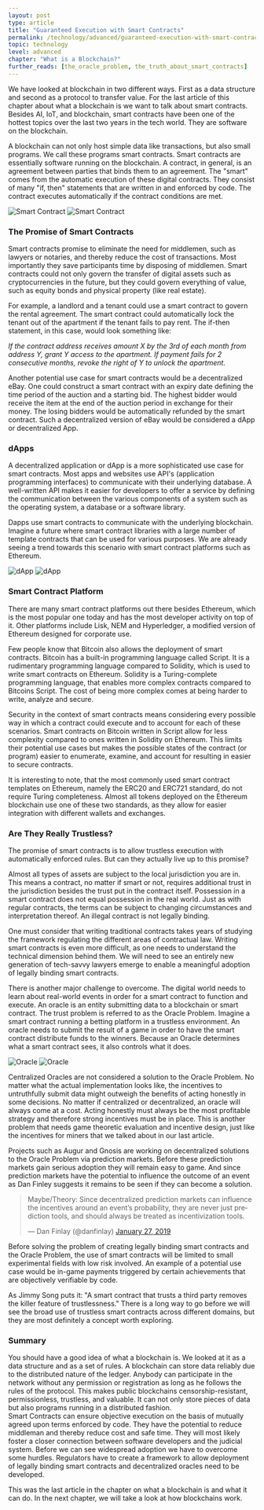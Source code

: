 ```yaml
---
layout: post
type: article
title: "Guaranteed Execution with Smart Contracts"
permalink: /technology/advanced/guaranteed-execution-with-smart-contracts/
topic: technology
level: advanced
chapter: "What is a Blockchain?"
further_reads: [the_oracle_problem, the_truth_about_smart_contracts]
---
```


We have looked at blockchain in two different ways. First as a data structure and second as a protocol to transfer value. For the last article of this chapter about what a blockchain is we want to talk about smart contracts. Besides AI, IoT, and blockchain, smart contracts have been one of the hottest topics over the last two years in the tech world. They are software on the blockchain.

A blockchain can not only host simple data like transactions, but also small programs. We call these programs smart contracts. Smart contracts are essentially software running on the blockchain. A contract, in general, is an agreement between parties that binds them to an agreement. The "smart" comes from the automatic execution of these digital contracts. They consist of many "if, then" statements that are written in and enforced by code. The contract executes automatically if the contract conditions are met.

![Smart Contract](/assets/post_files/technology/advanced/guaranteed-execution-with-smart-contracts/smart_contract_D.jpg)
![Smart Contract](/assets/post_files/technology/advanced/guaranteed-execution-with-smart-contracts/smart_contract_M.jpg)

### The Promise of Smart Contracts

Smart contracts promise to eliminate the need for middlemen, such as lawyers or notaries, and thereby reduce the cost of transactions. Most importantly they save participants time by disposing of middlemen. Smart contracts could not only govern the transfer of digital assets such as cryptocurrencies in the future, but they could govern everything of value, such as equity bonds and physical property (like real estate).

For example, a landlord and a tenant could use a smart contract to govern the rental agreement. The smart contract could automatically lock the tenant out of the apartment if the tenant fails to pay rent. The if-then statement, in this case, would look something like:

*If the contract address receives amount X by the 3rd of each month from address Y, grant Y access to the apartment. If payment fails for 2 consecutive months, revoke the right of Y to unlock the apartment.*

Another potential use case for smart contracts would be a decentralized eBay. One could construct a smart contract with an expiry date defining the time period of the auction and a starting bid. The highest bidder would receive the item at the end of the auction period in exchange for their money. The losing bidders would be automatically refunded by the smart contract. Such a decentralized version of eBay would be considered a dApp or decentralized App.

### dApps

A decentralized application or dApp is a more sophisticated use case for smart contracts. Most apps and websites use API's (application programming interfaces) to communicate with their underlying database. A well-written API makes it easier for developers to offer a service by defining the communication between the various components of a system such as the operating system, a database or a software library.

Dapps use smart contracts to communicate with the underlying blockchain. Imagine a future where smart contract libraries with a large number of template contracts that can be used for various purposes. We are already seeing a trend towards this scenario with smart contract platforms such as Ethereum.

![dApp](/assets/post_files/technology/advanced/guaranteed-execution-with-smart-contracts/dapp_D.jpg)
![dApp](/assets/post_files/technology/advanced/guaranteed-execution-with-smart-contracts/dapp_M.jpg)

### Smart Contract Platform

There are many smart contract platforms out there besides Ethereum, which is the most popular one today and has the most developer activity on top of it. Other platforms include Lisk, NEM and Hyperledger, a modified version of Ethereum designed for corporate use.

Few people know that Bitcoin also allows the deployment of smart contracts. Bitcoin has a built-in programming language called Script. It is a rudimentary programming language compared to Solidity, which is used to write smart contracts on Ethereum. Solidity is a Turing-complete programming language, that enables more complex contracts compared to Bitcoins Script. The cost of being more complex comes at being harder to write, analyze and secure.

Security in the context of smart contracts means considering every possible way in which a contract could execute and to account for each of these scenarios. Smart contracts on Bitcoin written in Script allow for less complexity compared to ones written in Solidity on Ethereum. This limits their potential use cases but makes the possible states of the contract (or program) easier to enumerate, examine, and account for resulting in easier to secure contracts.

It is interesting to note, that the most commonly used smart contract templates on Ethereum, namely the ERC20 and ERC721 standard, do not require Turing completeness. Almost all tokens deployed on the Ethereum blockchain use one of these two standards, as they allow for easier integration with different wallets and exchanges.

### Are They Really Trustless?

The promise of smart contracts is to allow trustless execution with automatically enforced rules. But can they actually live up to this promise?

Almost all types of assets are subject to the local jurisdiction you are in. This means a contract, no matter if smart or not, requires additional trust in the jurisdiction besides the trust put in the contract itself. Possession in a smart contract does not equal possession in the real world. Just as with regular contracts, the terms can be subject to changing circumstances and interpretation thereof. An illegal contract is not legally binding.

One must consider that writing traditional contracts takes years of studying the framework regulating the different areas of contractual law. Writing smart contracts is even more difficult, as one needs to understand the technical dimension behind them. We will need to see an entirely new generation of tech-savvy lawyers emerge to enable a meaningful adoption of legally binding smart contracts.

There is another major challenge to overcome. The digital world needs to learn about real-world events in order for a smart contract to function and execute. An oracle is an entity submitting data to a blockchain or smart contract. The trust problem is referred to as the Oracle Problem. Imagine a smart contract running a betting platform in a trustless environment. An oracle needs to submit the result of a game in order to have the smart contract distribute funds to the winners. Because an Oracle determines what a smart contract sees, it also controls what it does.

![Oracle](/assets/post_files/technology/advanced/guaranteed-execution-with-smart-contracts/oracle_D.jpg)
![Oracle](/assets/post_files/technology/advanced/guaranteed-execution-with-smart-contracts/oracle_M.jpg)

Centralized Oracles are not considered a solution to the Oracle Problem. No matter what the actual implementation looks like, the incentives to untruthfully submit data might outweigh the benefits of acting honestly in some decisions. No matter if centralized or decentralized, an oracle will always come at a cost. Acting honestly must always be the most profitable strategy and therefore strong incentives must be in place. This is another problem that needs game theoretic evaluation and incentive design, just like the incentives for miners that we talked about in our last article.

Projects such as Augur and Gnosis are working on decentralized solutions to the Oracle Problem via prediction markets. Before these prediction markets gain serious adoption they will remain easy to game. And since prediction markets have the potential to influence the outcome of an event as Dan Finley suggests it remains to be seen if they can become a solution.


<blockquote class="twitter-tweet"><p lang="en" dir="ltr">Maybe/Theory: Since decentralized prediction markets can influence the incentives around an event’s probability, they are never just prediction tools, and should always be treated as incentivization tools.</p>&mdash; Dan Finlay (@danfinlay) <a href="https://twitter.com/danfinlay/status/1089550845698396167?ref_src=twsrc%5Etfw">January 27, 2019</a></blockquote> <script async src="https://platform.twitter.com/widgets.js" charset="utf-8"></script>


Before solving the problem of creating legally binding smart contracts and the Oracle Problem, the use of smart contracts will be limited to small experimental fields with low risk involved. An example of a potential use case would be in-game payments triggered by certain achievements that are objectively verifiable by code.

As Jimmy Song puts it: "A smart contract that trusts a third party removes the killer feature of trustlessness." There is a long way to go before we will see the broad use of trustless smart contracts across different domains, but they are most definitely a concept worth exploring.

### Summary

You should have a good idea of what a blockchain is. We looked at it as a data structure and as a set of rules. A blockchain can store data reliably due to the distributed nature of the ledger. Anybody can participate in the network without any permission or registration as long as he follows the rules of the protocol. This makes public blockchains censorship-resistant, permissionless, trustless, and valuable. It can not only store pieces of data but also programs running in a distributed fashion.  
Smart Contracts can ensure objective execution on the basis of mutually agreed upon terms enforced by code. They have the potential to reduce middleman and thereby reduce cost and safe time. They will most likely foster a closer connection between software developers and the judicial system. Before we can see widespread adoption we have to overcome some hurdles. Regulators have to create a framework to allow deployment of legally binding smart contracts and decentralized oracles need to be developed.

This was the last article in the chapter on what a blockchain is and what it can do. In the next chapter, we will take a look at how blockchains work.


